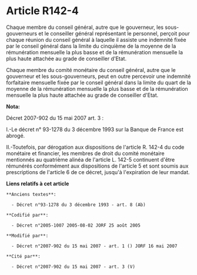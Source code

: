 # Article R142-4

Chaque membre du conseil général, autre que le gouverneur, les sous-gouverneurs et le conseiller général représentant le
personnel, perçoit pour chaque réunion du conseil général à laquelle il assiste une indemnité fixée par le conseil général
dans la limite du cinquième de la moyenne de la rémunération mensuelle la plus basse et de la rémunération mensuelle la plus
haute attachée au grade de conseiller d'Etat.

Chaque membre du comité monétaire du conseil général, autre que le gouverneur et les sous-gouverneurs, peut en outre
percevoir une indemnité forfaitaire mensuelle fixée par le conseil général dans la limite du quart de la moyenne de la
rémunération mensuelle la plus basse et de la rémunération mensuelle la plus haute attachée au grade de conseiller d'Etat.

**Nota:**

Décret 2007-902 du 15 mai 2007 art. 3 : 

I.-Le décret n° 93-1278 du 3 décembre 1993 sur la Banque de France est abrogé. 

II.-Toutefois, par dérogation aux dispositions de l'article R. 142-4 du code monétaire et financier, les membres de droit du
comité monétaire mentionnés au quatrième alinéa de l'article L. 142-5 continuent d'être rémunérés conformément aux
dispositions de l'article 5 et sont soumis aux prescriptions de l'article 6 de ce décret, jusqu'à l'expiration de leur
mandat.

**Liens relatifs à cet article**

	**Anciens textes**:

	  - Décret n°93-1278 du 3 décembre 1993 - art. 8 (Ab)

	**Codifié par**:

	  - Décret n°2005-1007 2005-08-02 JORF 25 août 2005

	**Modifié par**:

	  - Décret n°2007-902 du 15 mai 2007 - art. 1 () JORF 16 mai 2007

	**Cité par**:

	  - Décret n°2007-902 du 15 mai 2007 - art. 3 (V)
